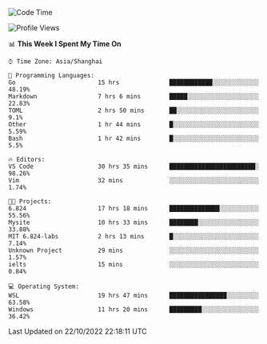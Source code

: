 <!--START_SECTION:waka-->
![Code Time](http://img.shields.io/badge/Code%20Time-252%20hrs%202%20mins-blue)

![Profile Views](http://img.shields.io/badge/Profile%20Views-4-blue)

📊 **This Week I Spent My Time On** 

```text
⌚︎ Time Zone: Asia/Shanghai

💬 Programming Languages: 
Go                       15 hrs              ████████████░░░░░░░░░░░░░   48.19% 
Markdown                 7 hrs 6 mins        █████░░░░░░░░░░░░░░░░░░░░   22.83% 
TOML                     2 hrs 50 mins       ██░░░░░░░░░░░░░░░░░░░░░░░   9.1% 
Other                    1 hr 44 mins        █░░░░░░░░░░░░░░░░░░░░░░░░   5.59% 
Bash                     1 hr 42 mins        █░░░░░░░░░░░░░░░░░░░░░░░░   5.5%

🔥 Editors: 
VS Code                  30 hrs 35 mins      ████████████████████████░   98.26% 
Vim                      32 mins             ░░░░░░░░░░░░░░░░░░░░░░░░░   1.74%

🐱‍💻 Projects: 
6.824                    17 hrs 18 mins      ██████████████░░░░░░░░░░░   55.56% 
Mysite                   10 hrs 33 mins      ████████░░░░░░░░░░░░░░░░░   33.88% 
MIT 6.824-labs           2 hrs 13 mins       █░░░░░░░░░░░░░░░░░░░░░░░░   7.14% 
Unknown Project          29 mins             ░░░░░░░░░░░░░░░░░░░░░░░░░   1.57% 
ielts                    15 mins             ░░░░░░░░░░░░░░░░░░░░░░░░░   0.84%

💻 Operating System: 
WSL                      19 hrs 47 mins      ████████████████░░░░░░░░░   63.58% 
Windows                  11 hrs 20 mins      █████████░░░░░░░░░░░░░░░░   36.42%

```


 Last Updated on 22/10/2022 22:18:11 UTC
<!--END_SECTION:waka-->